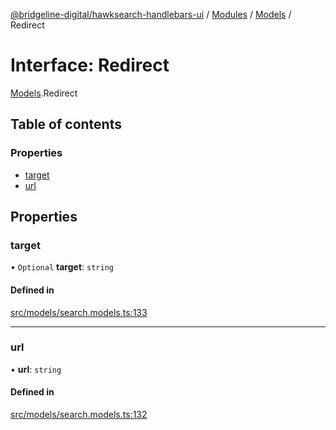 [@bridgeline-digital/hawksearch-handlebars-ui](../README.md) / [Modules](../modules.md) / [Models](../modules/Models.md) / Redirect

# Interface: Redirect

[Models](../modules/Models.md).Redirect

## Table of contents

### Properties

- [target](Models.Redirect.md#target)
- [url](Models.Redirect.md#url)

## Properties

### target

• `Optional` **target**: `string`

#### Defined in

[src/models/search.models.ts:133](https://bitbucket.org/bridgelinedigital/frontend-handlebars-ui/src/db3ebfe/src/models/search.models.ts#lines-133)

___

### url

• **url**: `string`

#### Defined in

[src/models/search.models.ts:132](https://bitbucket.org/bridgelinedigital/frontend-handlebars-ui/src/db3ebfe/src/models/search.models.ts#lines-132)
